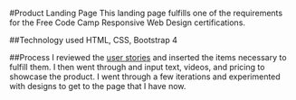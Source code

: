 #Product Landing Page
This landing page fulfills one of the requirements for the Free Code Camp Responsive Web Design certifications. 

##Technology used
HTML, CSS, Bootstrap 4

##Process
I reviewed the [user stories](https://learn.freecodecamp.org/responsive-web-design/responsive-web-design-projects/build-a-product-landing-page) and inserted the items necessary to fulfill them. I then went through and input text, videos, and pricing to showcase the product. I went through a few iterations and experimented with designs to get to the page that I have now.